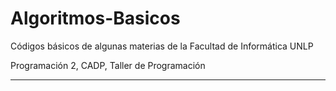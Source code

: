 # Algoritmos-Basicos
Códigos básicos de algunas materias de la Facultad de Informática UNLP

Programación 2, CADP, Taller de Programación

---

